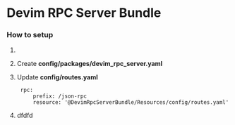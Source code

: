 # Devim RPC Server Bundle



### How to setup

1. 
1. Create **config/packages/devim_rpc_server.yaml**
2. Update **config/routes.yaml**
    
        rpc:
            prefix: /json-rpc
            resource: '@DevimRpcServerBundle/Resources/config/routes.yaml'

3. dfdfd